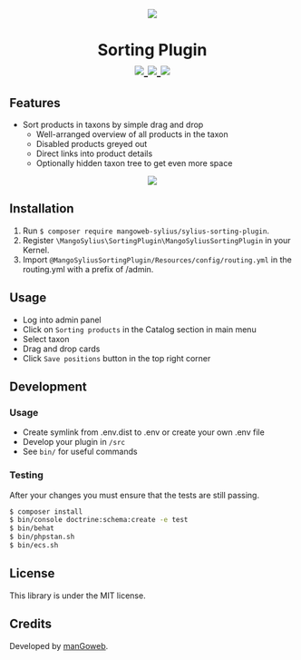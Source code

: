 <p align="center">
    <a href="https://www.mangoweb.cz/en/" target="_blank">
        <img src="https://avatars0.githubusercontent.com/u/38423357?s=200&v=4"/>
    </a>
</p>
<h1 align="center">
Sorting Plugin
<br />
    <a href="https://packagist.org/packages/mangoweb-sylius/sylius-sorting-plugin" title="License" target="_blank">
        <img src="https://img.shields.io/packagist/l/mangoweb-sylius/sylius-sorting-plugin.svg" />
    </a>
    <a href="https://packagist.org/packages/mangoweb-sylius/sylius-sorting-plugin" title="Version" target="_blank">
        <img src="https://img.shields.io/packagist/v/mangoweb-sylius/sylius-sorting-plugin.svg" />
    </a>
    <a href="http://travis-ci.org/mangoweb-sylius/SyliusSortingPlugin" title="Build status" target="_blank">
        <img src="https://img.shields.io/travis/mangoweb-sylius/SyliusSortingPlugin/master.svg" />
    </a>
</h1>

## Features

* Sort products in taxons by simple drag and drop
  * Well-arranged overview of all products in the taxon
  * Disabled products greyed out
  * Direct links into product details
  * Optionally hidden taxon tree to get even more space

<p align="center">
	<img src="https://raw.githubusercontent.com/mangoweb-sylius/SyliusSortingPlugin/master/doc/sorting.png"/>
</p>

## Installation

1. Run `$ composer require mangoweb-sylius/sylius-sorting-plugin`.
2. Register `\MangoSylius\SortingPlugin\MangoSyliusSortingPlugin` in your Kernel.
3. Import `@MangoSyliusSortingPlugin/Resources/config/routing.yml` in the routing.yml with a prefix of /admin.

## Usage

* Log into admin panel
* Click on `Sorting products` in the Catalog section in main menu
* Select taxon
* Drag and drop cards
* Click `Save positions` button in the top right corner

## Development

### Usage

- Create symlink from .env.dist to .env or create your own .env file
- Develop your plugin in `/src`
- See `bin/` for useful commands

### Testing

After your changes you must ensure that the tests are still passing.

```bash
$ composer install
$ bin/console doctrine:schema:create -e test
$ bin/behat
$ bin/phpstan.sh
$ bin/ecs.sh
```

License
-------
This library is under the MIT license.

Credits
-------
Developed by [manGoweb](https://www.mangoweb.eu/).
